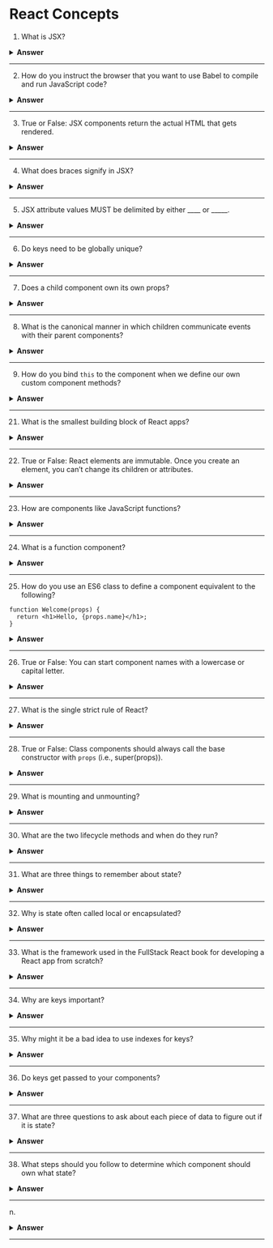 # React Concepts
1. What is JSX?

<details><summary><b>Answer</b></summary>
<p>

JavaScript eXtension syntax, a syntax extension for JavaScript written by Facebook. Using JSX enables us to write the markup for component views in an HTML-like syntax. In the end, the JSX code comiples to JavaScript.

</p>
</details>

---

2. How do you instruct the browser that you want to use Babel to compile and run JavaScript code? 

<details><summary><b>Answer</b></summary>
<p>

In `index.html`:

Import Babel in the `head` tags.
```
<head>
<!-- ... -->
<script src="vendor/babel-standalone.js"></script>
<!-- ... -->
</head>
```

Add two attributes to the script tag that loads `./js/app.js`.
```
<script
  type="text/babel"
  data-plugins="transform-class-properties"
  src="./js/app.js"
></script>
```

The attribute type="text/babel" indicates to Babel that we would like it to handle the loading of this script.
The attribute data-plugins specifies a special Babel plugin we use in this book.

</p>
</details>

---

3. True or False: JSX components return the actual HTML that gets rendered.  

<details><summary><b>Answer</b></summary>
<p>
False. They return the representation that we want React to render in the DOM.
</p>
</details>

---

4. What does braces signify in JSX? 

<details><summary><b>Answer</b></summary>
<p>
What resides between the braces is a JavaScript expression.
</p>
</details>

---

5. JSX attribute values MUST be delimited by either \____ or \_____. 

<details><summary><b>Answer</b></summary>
<p>
braces, quotes
</p>
</details>

---

6. Do keys need to be globally unique? 

<details><summary><b>Answer</b></summary>
<p>
No, they only need to be unique between components and their siblings.
</p>
</details>

---

7. Does a child component own its own props? 

<details><summary><b>Answer</b></summary>
<p>
No. Parent components own the props of child components.
React favors the idea of one-way data flow: data changes come from the "top" of the app and are propagated "downwards" through its various components.
</p>
</details>

---

8. What is the canonical manner in which children communicate events with their parent components? 

<details><summary><b>Answer</b></summary>
<p>
The parent gives the child a function to call when a particular event occurs.
</p>
</details>

---

9. How do you bind `this` to the component when we define our own custom component methods? 

<details><summary><b>Answer</b></summary>
<p>
Use a pattern like the following:
```
class Product extends React.Component {
  constructor(props) {
    super(props);

    this.handleUpVote = this.handleUpVote.bind(this)
  }
   
  // ...
} 
```
</p>
</details>

---

10. Does a child component own its own state? 

<details><summary><b>Answer</b></summary>
<p>
Yes. 
</p>
</details>

---

11. Every React component is rendered as a function of \______ and \________.

<details><summary><b>Answer</b></summary>
<p>
Its `this.props` and `this.state`. Every time either of those is updated, the component will re-render itself.
</p>
</details>

---

12. Is the rendering of a React component deterministic? 

<details><summary><b>Answer</b></summary>
<p>
Yes. Given a set of props and a set of state, a React component will always render a single way. This approach makes for a powerful UI consistency guarantee.
</p>
</details>

---

13. What is the lifecycle method that is invoked after our component has mounted to the page? 

<details><summary><b>Answer</b></summary>
<p>
`componentDidMount()`
</p>
</details>

---

14. How do you modify the state after setting the initial state? 

<details><summary><b>Answer</b></summary>
<p>
You have to use `this.setState()` (as opposed to setting it directly `this.state = // some code` in `constructor()`).
This method triggers the React component to re-render, among other things.

NEVER modify state outside of `this.setState()`. This function has important hooks around state modification.
</p>
</details>

---

15. True or False: It is best practice to treat the state object as immutable. 

<details><summary><b>Answer</b></summary>
<p>
True
</p>
</details>

---

16. What is a preset in Babel? 

<details><summary><b>Answer</b></summary>
<p>
A set of plugins used to support particular language features.
</p>
</details>

---

17. You use \______ to specify string literals as attributes in JSX, and \________________ to embed a JavaScript expression in an attribute.

<details><summary><b>Answer</b></summary>
<p>
quotes; curly braces

Examples:
```
const element1 = <div tabIndex="0"></div>;
const element2 = <img src={user.avatarUrl}></img>;
```
</p>
</details>

---

18. What naming convention does React DOM use for attribute names in JSX? 

<details><summary><b>Answer</b></summary>
<p>
camelCase (e.g., className instead of class, tabIndex instead of tabindex)
</p>
</details>

---

19. Is it safe to embed user input in JSX? For example:
```
const title = response.potentiallyMaliciousInput;
const element = <h1>{title}</h1>;
```

<details><summary><b>Answer</b></summary>
<p>
Yes. By default, React DOM escapes any values embedded in JSX before rendering them. 
</p>
</details>

---

20. What does JSX compile to? 

<details><summary><b>Answer</b></summary>
<p>
React.createElement() calls.

These two examples are identical:
```
const element = (
  <h1 className="greeting">
    Hello, world!
  </h1>
);
```

```
const element = React.createElement(
  'h1',
  {className: 'greeting'},
  'Hello, world!'
);
```
</p>
</details>

---

21. What is the smallest building block of React apps? 

<details><summary><b>Answer</b></summary>
<p>
Elements. An element describes what you want to see on the screen (e.g., `const element = <h1>Hello, world</h1>;`).
</p>
</details>

---

22. True or False: React elements are immutable. Once you create an element, you can’t change its children or attributes. 

<details><summary><b>Answer</b></summary>
<p>
True. The only way to update the UI is to create a new element and pass it to ReactDOM.render().
</p>
</details>

---

23. How are components like JavaScript functions? 

<details><summary><b>Answer</b></summary>
<p>
They accept arbitrary inputs (called "props") and return React elements describing what should appear on the screen.
</p>
</details>

---

24. What is a function component? 

<details><summary><b>Answer</b></summary>
<p>
A function that accepts a single object argument with data and returns a React element.

Example:
```
function Welcome(props) {
  return <h1>Hello, {props.name}</h1>;
}
```
</p>
</details>

---

25. How do you use an ES6 class to define a component equivalent to the following?
```
function Welcome(props) {
  return <h1>Hello, {props.name}</h1>;
}
```

<details><summary><b>Answer</b></summary>
<p>
```
class Welcome extends React.Component {
  render() {
    return <h1>Hello, {this.props.name}</h1> 
  }
}
```
</p>
</details>

---

26. True or False: You can start component names with a lowercase or capital letter. 

<details><summary><b>Answer</b></summary>
<p>
False. Always start component names with a capital letter.

React treats components starting with lowercase letters as DOM tags. For example, <div /> represents an HTML div tag, but <Welcome /> represents a component and requires Welcome to be in scope.
</p>
</details>

---

27. What is the single strict rule of React? 

<details><summary><b>Answer</b></summary>
<p>
All React components must act like pure functions with respect to their props. They must never modify their props.
</p>
</details>

---

28. True or False: Class components should always call the base constructor with `props` (i.e., super(props)). 

<details><summary><b>Answer</b></summary>
<p>
True
</p>
</details>

---

29. What is mounting and unmounting? 

<details><summary><b>Answer</b></summary>
<p>
Mounting is when a component is rendered to the DOM for the first time.
Unmounting is when the DOM produced by the component is removed.
</p>
</details>

---

30. What are the two lifecycle methods and when do they run? 

<details><summary><b>Answer</b></summary>
<p>
`componentDidMount()` runs after the component output has been rendered to the DOM.
`componentWillUnmount()` runs immediately before a component is unmounted and destroyed.
</p>
</details>

---

31. What are three things to remember about state? 

<details><summary><b>Answer</b></summary>
<p>
- Do not modify state directly. Use `setState()` instead. The only place where you can assign `this.state` is the constructor.
- State updates may be asynchronous. Because this.props and this.state may be updated asynchronously, you should not rely on their values for calculating the next state.
- State updates are merged.
</p>
</details>

---

32. Why is state often called local or encapsulated? 

<details><summary><b>Answer</b></summary>
<p>
It is not accessible to any component other than the one that owns and sets it.
</p>
</details>

---

33. What is the framework used in the FullStack React book for developing a React app from scratch? 

<details><summary><b>Answer</b></summary>
<p>
- Break the app into components
- Build a static version of the app
- Determine what should be stateful
- Determine in which component each piece of state should live
- Hard-code initial states
- Add inverse data flowComponents
- Add server communication
</p>
</details>

---

34. Why are keys important? 

<details><summary><b>Answer</b></summary>
<p>
Keys help React identify which items have changed, are added, or are removed. The best way to pick a key is to use a string that uniquely identifies a list item among its siblings. Most often you would use IDs from your data as keys. If you choose not to assign an explicit key to list items then React will default to using indexes as keys.
</p>
</details>

---

35. Why might it be a bad idea to use indexes for keys? 

<details><summary><b>Answer</b></summary>
<p>
It may negatively impact performance and may cause issues with component state if the order of items changes. 
</p>
</details>

---

36. Do keys get passed to your components? 

<details><summary><b>Answer</b></summary>
<p>
No. Keys serve as a hint to React but they don’t get passed to your components. If you need the same value in your component, pass it explicitly as a prop with a different name. With the example below, the Post component can read props.id, but not props.key.

```
const content = posts.map((post) =>
  <Post
    key={post.id}
    id={post.id}
    title={post.title} />
);
```
</p>
</details>

---

37. What are three questions to ask about each piece of data to figure out if it is state? 

<details><summary><b>Answer</b></summary>
<p>
- Is it passed in from a parent via props? If so, it probably isn’t state.
- Does it remain unchanged over time? If so, it probably isn’t state.
- Can you compute it based on any other state or props in your component? If so, it isn’t state.
</p>
</details>

---

38. What steps should you follow to determine which component should own what state? 

<details><summary><b>Answer</b></summary>
<p>
For each piece of state in your application:

- Identify every component that renders something based on that state.
- Find a common owner component (a single component above all the components that need the state in the hierarchy).
- Either the common owner or another component higher up in the hierarchy should own the state.
- If you can’t find a component where it makes sense to own the state, create a new component solely for holding the state and add it somewhere in the hierarchy above the common owner component.
</p>
</details>

---
n. 

<details><summary><b>Answer</b></summary>
<p>
</p>
</details>

---
